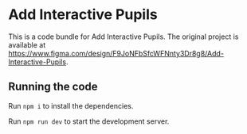 
  # Add Interactive Pupils

  This is a code bundle for Add Interactive Pupils. The original project is available at https://www.figma.com/design/F9JoNFbSfcWFNnty3Dr8g8/Add-Interactive-Pupils.

  ## Running the code

  Run `npm i` to install the dependencies.

  Run `npm run dev` to start the development server.
  